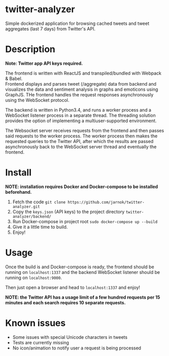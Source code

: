 # twitter-analyzer
Simple dockerized application for browsing cached tweets
and tweet aggregates (last 7 days) from Twitter's API.  


# Description

**Note: Twitter app API keys required.**

The frontend is written with ReactJS and transpiled/bundled with Webpack & Babel.  
Frontend displays and parses tweet (/aggregate) data from backend and visualizes
the data and sentiment analysis in graphs and emoticons using GraphJS. THe frontend
handles the request responses asynchronously using the WebSocket protocol.

The backend is written in Python3.4, and runs a worker process and a WebSocket
listener process in a separate thread. The threading solution provides the option
of implementing a multiuser-supported environment.

The Websocket server receives requests from the frontend and then passes said
requests to the worker process. The worker process then makes the requested
queries to the Twitter API, after which the results are passed asynchronously
back to the WebSocket server thread and eventually the frontend.

# Install

**NOTE: installation requires Docker and Docker-compose to be installed beforehand.**

1. Fetch the code `git clone https://github.com/jarnok/twitter-analyzer.git`
2. Copy the `keys.json` (API keys) to the project directory `twitter-analyzer/backend/`
3. Run Docker-compose in project root `sudo docker-compose up --build`
4. Give it a little time to build.
5. Enjoy!

# Usage

Once the build is and Docker-compose is ready, the frontend should be running
on `localhost:1337` and the backend WebSocket listener should be running
on `localhost:9000`.

Then just open a browser and head to `localhost:1337` and enjoy!

**NOTE: the Twitter API has a usage limit of a few hundred requests per 15 minutes and each search requires 10 separate requests.** 

# Known issues

- Some issues with special Unicode characters in tweets
- Tests are currently missing
- No icon/animation to notify user a request is being processed
